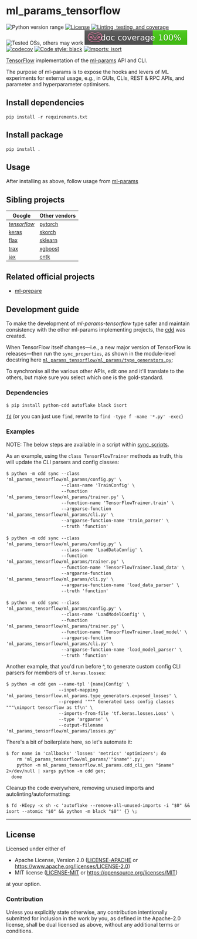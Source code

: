 ml_params_tensorflow
===============
![Python version range](https://img.shields.io/badge/python-3.6%20|%203.7%20|%203.8-blue.svg)
[![License](https://img.shields.io/badge/license-Apache--2.0%20OR%20MIT-blue.svg)](https://opensource.org/licenses/Apache-2.0)
[![Linting, testing, and coverage](https://github.com/SamuelMarks/ml-params-tensorflow/workflows/Linting,%20testing,%20and%20coverage/badge.svg)](https://github.com/SamuelMarks/ml-params-tensorflow/actions)
![Tested OSs, others may work](https://img.shields.io/badge/Tested%20on-Linux%20|%20macOS-green)
![Documentation coverage](.github/doccoverage.svg)
[![codecov](https://codecov.io/gh/SamuelMarks/ml-params-tensorflow/branch/master/graph/badge.svg)](https://codecov.io/gh/SamuelMarks/ml-params-tensorflow)
[![Code style: black](https://img.shields.io/badge/code%20style-black-000000.svg)](https://github.com/psf/black)
[![Imports: isort](https://img.shields.io/badge/%20imports-isort-%231674b1?style=flat&labelColor=ef8336)](https://pycqa.github.io/isort/)

[TensorFlow](https://tensorflow.org) implementation of the [ml-params](https://github.com/SamuelMarks/ml-params) API and CLI.

The purpose of ml-params is to expose the hooks and levers of ML experiments for external usage, e.g., in GUIs, CLIs,
REST & RPC APIs, and parameter and hyperparameter optimisers.

## Install dependencies

    pip install -r requirements.txt

## Install package

    pip install .

## Usage

After installing as above, follow usage from [ml-params](https://github.com/SamuelMarks/ml-params)

## Sibling projects

| Google | Other vendors |
| -------| ------------- |
| _[tensorflow](https://github.com/SamuelMarks/ml-params-tensorflow)_  | [pytorch](https://github.com/SamuelMarks/ml-params-pytorch) |
| [keras](https://github.com/SamuelMarks/ml-params-keras)  | [skorch](https://github.com/SamuelMarks/ml-params-skorch) |
| [flax](https://github.com/SamuelMarks/ml-params-flax) | [sklearn](https://github.com/SamuelMarks/ml-params-sklearn) |
| [trax](https://github.com/SamuelMarks/ml-params-trax) | [xgboost](https://github.com/SamuelMarks/ml-params-xgboost) |
| [jax](https://github.com/SamuelMarks/ml-params-jax) | [cntk](https://github.com/SamuelMarks/ml-params-cntk) |

## Related official projects

  - [ml-prepare](https://github.com/SamuelMarks/ml-prepare)

## Development guide

To make the development of _ml-params-tensorflow_ type safer and maintain consistency with the other ml-params implementing projects, the [cdd](https://github.com/offscale/cdd-python) was created.

When TensorFlow itself changes—i.e., a new major version of TensorFlow is releases—then run the `sync_properties`, as shown in the module-level docstring here [`ml_params_tensorflow/ml_params/type_generators.py`](ml_params_tensorflow/ml_params/type_generators.py);

To synchronise all the various other APIs, edit one and it'll translate to the others, but make sure you select which one is the gold-standard.

### Dependencies

    $ pip install python-cdd autoflake black isort

[`fd`](https://github.com/sharkdp/fd#installation) (or you can just use `find`, rewrite to `find -type f -name '*.py' -exec`)

### Examples

NOTE: The below steps are available in a script within [sync_scripts](sync_scripts).

As an example, using the `class TensorFlowTrainer` methods as truth, this will update the CLI parsers and config classes:

    $ python -m cdd sync --class 'ml_params_tensorflow/ml_params/config.py' \
                         --class-name 'TrainConfig' \
                         --function 'ml_params_tensorflow/ml_params/trainer.py' \
                         --function-name 'TensorFlowTrainer.train' \
                         --argparse-function 'ml_params_tensorflow/ml_params/cli.py' \
                         --argparse-function-name 'train_parser' \
                         --truth 'function'

    $ python -m cdd sync --class 'ml_params_tensorflow/ml_params/config.py' \
                         --class-name 'LoadDataConfig' \
                         --function 'ml_params_tensorflow/ml_params/trainer.py' \
                         --function-name 'TensorFlowTrainer.load_data' \
                         --argparse-function 'ml_params_tensorflow/ml_params/cli.py' \
                         --argparse-function-name 'load_data_parser' \
                         --truth 'function'

    $ python -m cdd sync --class 'ml_params_tensorflow/ml_params/config.py' \
                         --class-name 'LoadModelConfig' \
                         --function 'ml_params_tensorflow/ml_params/trainer.py' \
                         --function-name 'TensorFlowTrainer.load_model' \
                         --argparse-function 'ml_params_tensorflow/ml_params/cli.py' \
                         --argparse-function-name 'load_model_parser' \
                         --truth 'function'

Another example, that you'd run before ^, to generate custom config CLI parsers for members of `tf.keras.losses`:

    $ python -m cdd gen --name-tpl '{name}Config' \
                        --input-mapping 'ml_params_tensorflow.ml_params.type_generators.exposed_losses' \
                        --prepend '""" Generated Loss config classes """\nimport tensorflow as tf\n' \
                        --imports-from-file 'tf.keras.losses.Loss' \
                        --type 'argparse' \
                        --output-filename 'ml_params_tensorflow/ml_params/losses.py'

There's a bit of boilerplate here, so let's automate it:

    $ for name in 'callbacks' 'losses' 'metrics' 'optimizers'; do
        rm 'ml_params_tensorflow/ml_params/'"$name"'.py';        
        python -m ml_params_tensorflow.ml_params.cdd_cli_gen "$name" 2>/dev/null | xargs python -m cdd gen;
      done

Cleanup the code everywhere, removing unused imports and autolinting/autoformatting:

    $ fd -HIepy -x sh -c 'autoflake --remove-all-unused-imports -i "$0" && isort --atomic "$0" && python -m black "$0"' {} \;

---

## License

Licensed under either of

- Apache License, Version 2.0 ([LICENSE-APACHE](LICENSE-APACHE) or <https://www.apache.org/licenses/LICENSE-2.0>)
- MIT license ([LICENSE-MIT](LICENSE-MIT) or <https://opensource.org/licenses/MIT>)

at your option.

### Contribution

Unless you explicitly state otherwise, any contribution intentionally submitted
for inclusion in the work by you, as defined in the Apache-2.0 license, shall be
dual licensed as above, without any additional terms or conditions.
